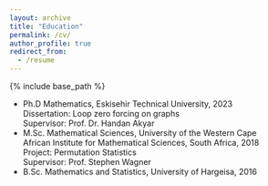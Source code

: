 ```yaml
---
layout: archive
title: "Education"
permalink: /cv/
author_profile: true
redirect_from:
  - /resume
---
```


{% include base_path %}

* Ph.D  Mathematics, Eskisehir Technical University, 2023 \
  Dissertation: Loop zero forcing on graphs\
  Supervisor: Prof. Dr. Handan Akyar
* M.Sc.  Mathematical Sciences, University of the Western Cape\
  African Institute for Mathematical Sciences, South Africa, 2018\
  Project: Permutation Statistics\
  Supervisor: Prof. Stephen Wagner
* B.Sc. Mathematics and Statistics, University of Hargeisa, 2016

